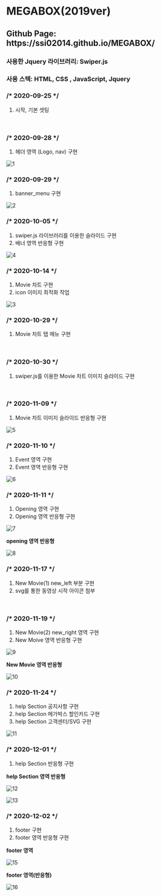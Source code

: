 # MEGABOX(2019ver)

<h2>Github Page: https://ssi02014.github.io/MEGABOX/</h2>
<h3>사용한 Jquery 라이브러리: Swiper.js</h3>
<h3>사용 스텍: HTML, CSS , JavaScript, Jquery</h3>

<h3>/* 2020-09-25 */</h3>
 <ol>
  <li>시작, 기본 셋팅</li>
 </ol>
<br>

<h3>/* 2020-09-28 */</h3>
 <ol>
  <li>헤더 영역 (Logo, nav) 구현</li>
 </ol>

![1](https://user-images.githubusercontent.com/64779472/98812256-81a05f80-2465-11eb-968b-24d3c89168f4.PNG)
<br>

<h3>/* 2020-09-29 */</h3>
 <ol>
  <li>banner_menu 구현</li>
 </ol>

 ![2](https://user-images.githubusercontent.com/64779472/98577204-f2793780-22fe-11eb-8417-a3d93e6454f0.PNG)
<br>

<h3>/* 2020-10-05 */</h3>
 <ol>
  <li>swiper.js 라이브러리를 이용한 슬라이드 구현</li>
  <li>배너 영역 반응형 구현</li>
 </ol>

 ![4](https://user-images.githubusercontent.com/64779472/98577212-f7d68200-22fe-11eb-8e97-56dc28058850.PNG)
<br>

<h3>/* 2020-10-14 */</h3>
 <ol>
  <li>Movie 차트 구현</li>
  <li>icon 이미지 최적화 작업</li>
 </ol>

 ![3](https://user-images.githubusercontent.com/64779472/98577207-f442fb00-22fe-11eb-8df7-6f8a1f619759.PNG)
<br>

<h3>/* 2020-10-29 */</h3>
 <ol>
  <li>Movie 차트 탭 메뉴 구현</li>
 </ol>
<br>

<h3>/* 2020-10-30 */</h3>
 <ol>
  <li>swiper.js를 이용한 Movie 차트 이미지 슬라이드 구현</li>
 </ol>
<br>

<h3>/* 2020-11-09 */</h3>
 <ol>
  <li>Movie 차트 이미지 슬라이드 반응형 구현</li>
 </ol>

 ![5](https://user-images.githubusercontent.com/64779472/98577215-f907af00-22fe-11eb-8fb7-0ef590ccb127.PNG)
<br>

<h3>/* 2020-11-10 */</h3>
 <ol>
  <li>Event 영역 구현</li>
  <li>Event 영역 반응형 구현</li>
 </ol>

![6](https://user-images.githubusercontent.com/64779472/98711897-f3769b80-23c8-11eb-8462-975e0c28f998.PNG)
<br>

<h3>/* 2020-11-11 */</h3>
 <ol>
  <li>Opening 영역 구현</li>
  <li>Opening 영역 반응형 구현</li>
 </ol>

![7](https://user-images.githubusercontent.com/64779472/98812024-1ce50500-2465-11eb-8276-89cff4f61ec4.PNG)

<strong>opening 영역 반응형</strong>

![8](https://user-images.githubusercontent.com/64779472/98812029-1eaec880-2465-11eb-9647-7951d6670ad7.PNG)
<br>

<h3>/* 2020-11-17 */</h3>
 <ol>
  <li>New Movie(1) new_left 부분 구현</li>
  <li>svg를 통한 동영상 시작 아이콘 첨부</li>
 </ol>

 <br>

 <h3>/* 2020-11-19 */</h3>
 <ol>
  <li>New Movie(2) new_right 영역 구현</li>
  <li>New Moive 영역 반응형 구현</li>
 </ol>

 ![9](https://user-images.githubusercontent.com/64779472/99635332-2c77d580-2a85-11eb-80e0-2c0624ddb127.PNG)

 <strong>New Movie 영역 반응형</strong>

![10](https://user-images.githubusercontent.com/64779472/99635337-2eda2f80-2a85-11eb-9e7b-c68deef01b4e.PNG)
<br>

<h3>/* 2020-11-24 */</h3>
 <ol>
  <li>help Section 공지사항 구현</li>
  <li>help Section 메가박스 할인카드 구현</li>
  <li>help Section 고객센터/SVG 구현</li>
 </ol>

![11](https://user-images.githubusercontent.com/64779472/100113672-ec18bd00-2eb3-11eb-9286-07cf8d742e31.PNG)
 <br>

<h3>/* 2020-12-01 */</h3>
 <ol>
  <li>help Section 반응형 구현</li>
 </ol>

<strong>help Section 영역 반응형</strong>

![12](https://user-images.githubusercontent.com/64779472/100648447-4a4a1200-3384-11eb-8ebb-119bf470f1d4.PNG)

![13](https://user-images.githubusercontent.com/64779472/100648442-4918e500-3384-11eb-9231-fade2e810851.PNG)
<br>

<h3>/* 2020-12-02 */</h3>
 <ol>
  <li>footer 구현</li>
  <li>footer 영역 반응형 구현</li>
 </ol>

 <strong>footer 영역</strong>

![15](https://user-images.githubusercontent.com/64779472/100915814-3800dd00-3518-11eb-8ab2-883d7b666b75.PNG)

 <strong>footer 영역(반응형)</strong>

![16](https://user-images.githubusercontent.com/64779472/100915818-38997380-3518-11eb-84ad-63557d872a7c.PNG)
<br>